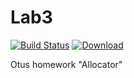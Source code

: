 # Lab3
[![Build Status](https://travis-ci.com/John-Jasper-Doe/Lab3.svg?branch=master)](https://travis-ci.com/John-Jasper-Doe/Lab3)
[ ![Download](https://api.bintray.com/packages/john-jasper-doe/otus-cpp/homeworks/images/download.svg?version=allocator) ](https://bintray.com/john-jasper-doe/otus-cpp/homeworks/allocator/link)

Otus homework "Allocator"

